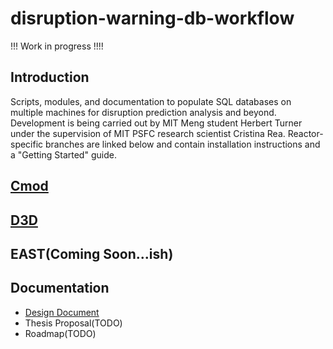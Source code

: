 # disruption-warning-db-workflow
!!! Work in progress !!!!  
## Introduction
Scripts, modules, and documentation to populate SQL databases on multiple machines for disruption prediction analysis and beyond. Development is being carried out by MIT Meng student Herbert Turner under the supervision of MIT PSFC research scientist Cristina Rea. Reactor-specific branches are linked below and contain installation instructions and a "Getting Started" guide.

## [Cmod](https://github.com/crea-psfc/disruption-warning-db-workflow/tree/cmod)
## [D3D](https://github.com/crea-psfc/disruption-warning-db-workflow/tree/d3d)
## EAST(Coming Soon...ish)

## Documentation
- [Design Document](https://probable-argument-b7b.notion.site/Workflow-Design-Document-a04529032bda4a999f42e75182a43258)
- Thesis Proposal(TODO)
- Roadmap(TODO) 
